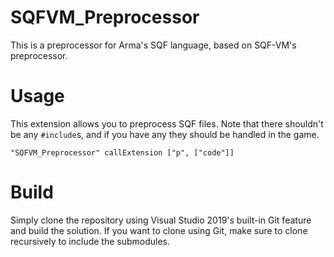 # SQFVM_Preprocessor
This is a preprocessor for Arma's SQF language, based on SQF-VM's preprocessor.

# Usage
This extension allows you to preprocess SQF files.
Note that there shouldn't be any `#include`s, and if you have any they should be handled in the game.
```sqf
"SQFVM_Preprocessor" callExtension ["p", ["code"]]
```

# Build
Simply clone the repository using Visual Studio 2019's built-in Git feature and build the solution.
If you want to clone using Git, make sure to clone recursively to include the submodules.
